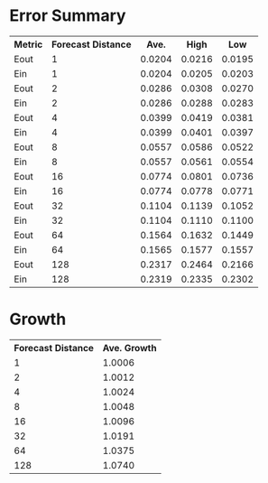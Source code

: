 Error Summary
==
<table>
<tr>
    <th>Metric</th>
    <th>Forecast Distance</th>
    <th>Ave.</th>
    <th>High</th>
    <th>Low</th>
</tr>

<tr>
    <td>Eout</td>
    <td>1</td>
    <td>0.0204</td>
    <td>0.0216</td>
    <td>0.0195</td>
</tr>
<tr>
    <td>Ein</td>
    <td>1</td>
    <td>0.0204</td>
    <td>0.0205</td>
    <td>0.0203</td>
</tr>

<tr>
    <td>Eout</td>
    <td>2</td>
    <td>0.0286</td>
    <td>0.0308</td>
    <td>0.0270</td>
</tr>
<tr>
    <td>Ein</td>
    <td>2</td>
    <td>0.0286</td>
    <td>0.0288</td>
    <td>0.0283</td>
</tr>

<tr>
    <td>Eout</td>
    <td>4</td>
    <td>0.0399</td>
    <td>0.0419</td>
    <td>0.0381</td>
</tr>
<tr>
    <td>Ein</td>
    <td>4</td>
    <td>0.0399</td>
    <td>0.0401</td>
    <td>0.0397</td>
</tr>

<tr>
    <td>Eout</td>
    <td>8</td>
    <td>0.0557</td>
    <td>0.0586</td>
    <td>0.0522</td>
</tr>
<tr>
    <td>Ein</td>
    <td>8</td>
    <td>0.0557</td>
    <td>0.0561</td>
    <td>0.0554</td>
</tr>

<tr>
    <td>Eout</td>
    <td>16</td>
    <td>0.0774</td>
    <td>0.0801</td>
    <td>0.0736</td>
</tr>
<tr>
    <td>Ein</td>
    <td>16</td>
    <td>0.0774</td>
    <td>0.0778</td>
    <td>0.0771</td>
</tr>

<tr>
    <td>Eout</td>
    <td>32</td>
    <td>0.1104</td>
    <td>0.1139</td>
    <td>0.1052</td>
</tr>
<tr>
    <td>Ein</td>
    <td>32</td>
    <td>0.1104</td>
    <td>0.1110</td>
    <td>0.1100</td>
</tr>

<tr>
    <td>Eout</td>
    <td>64</td>
    <td>0.1564</td>
    <td>0.1632</td>
    <td>0.1449</td>
</tr>
<tr>
    <td>Ein</td>
    <td>64</td>
    <td>0.1565</td>
    <td>0.1577</td>
    <td>0.1557</td>
</tr>

<tr>
    <td>Eout</td>
    <td>128</td>
    <td>0.2317</td>
    <td>0.2464</td>
    <td>0.2166</td>
</tr>
<tr>
    <td>Ein</td>
    <td>128</td>
    <td>0.2319</td>
    <td>0.2335</td>
    <td>0.2302</td>
</tr>
</table>

Growth
==
<table>
<tr>
    <th>Forecast Distance</th>
    <th>Ave. Growth</th>
</tr>

<tr>
    <td>1</td>
    <td>1.0006</td>
</tr>

<tr>
    <td>2</td>
    <td>1.0012</td>
</tr>

<tr>
    <td>4</td>
    <td>1.0024</td>
</tr>

<tr>
    <td>8</td>
    <td>1.0048</td>
</tr>

<tr>
    <td>16</td>
    <td>1.0096</td>
</tr>

<tr>
    <td>32</td>
    <td>1.0191</td>
</tr>

<tr>
    <td>64</td>
    <td>1.0375</td>
</tr>

<tr>
    <td>128</td>
    <td>1.0740</td>
</tr>
</table>